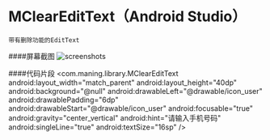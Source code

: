 # MClearEditText（Android Studio）
    带有删除功能的EditText

####屏幕截图
![screenshots](https://github.com/maning0303/MClearEditText/blob/master/screenshots/001.png)

####代码片段
    <com.maning.library.MClearEditText
        android:layout_width="match_parent"
        android:layout_height="40dp"
        android:background="@null"
        android:drawableLeft="@drawable/icon_user"
        android:drawablePadding="6dp"
        android:drawableStart="@drawable/icon_user"
        android:focusable="true"
        android:gravity="center_vertical"
        android:hint="请输入手机号码"
        android:singleLine="true"
        android:textSize="16sp" />

